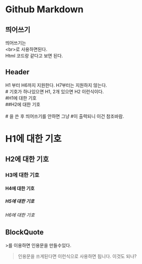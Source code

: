 # Github Markdown 

## 띄어쓰기
띄어쓰기는<br>
&#60;br&#62;로 사용하면된다. <br>
Html 코드랑 같다고 보면 된다.

## Header

H1 부터 H6까지 지원한다. H7부터는 지원하지 않는다.<br>
&#35; 기호가 하나있으면 H1, 2개 있으면 H2 이런식이다.<br>
#H1에 대한 기호 <br>
##H2에 대한 기호<br>
<br>
&#35; 을 쓴 후 띄어쓰기를 안하면 그냥 #이 출력되니 이건 참조바람.<br>

# H1에 대한 기호 
## H2에 대한 기호
### H3에 대한 기호 
#### H4에 대한 기호
##### H5에 대한 기호
###### H6에 대한 기호

## BlockQuote
	
&#62;를 이용하면 인용문을 만들수있다.<br>

>인용문을 쓰게된다면 이런식으로 사용하면 됩니다.
>이것도 되나?
